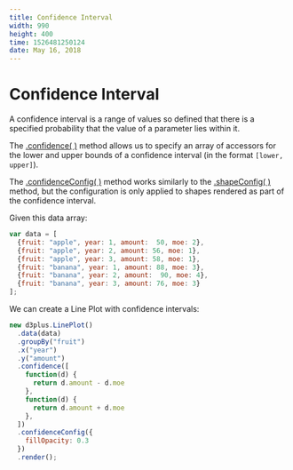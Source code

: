 ```yaml
---
title: Confidence Interval
width: 990
height: 400
time: 1526481250124
date: May 16, 2018
---
```


# Confidence Interval

A confidence interval is a range of values so defined that there is a specified probability that the value of a parameter lies within it.

The [.confidence( )](http://d3plus.org/docs/#Plot.confidence) method allows us to specify an array of accessors for the lower and upper bounds of a confidence interval (in the format `[lower, upper]`).

The [.confidenceConfig( )](http://d3plus.org/docs/#Plot.confidenceConfig) method works similarly to the [.shapeConfig( )](http://d3plus.org/docs/#Viz.shapeConfig) method, but the configuration is only applied to shapes rendered as part of the confidence interval.

Given this data array:

```js
var data = [
  {fruit: "apple", year: 1, amount:  50, moe: 2},
  {fruit: "apple", year: 2, amount: 56, moe: 1},
  {fruit: "apple", year: 3, amount: 58, moe: 1},
  {fruit: "banana", year: 1, amount: 88, moe: 3},
  {fruit: "banana", year: 2, amount:  90, moe: 4},
  {fruit: "banana", year: 3, amount: 76, moe: 3}
];
```

We can create a Line Plot with confidence intervals:

```js
new d3plus.LinePlot()
  .data(data)
  .groupBy("fruit")
  .x("year")
  .y("amount")
  .confidence([
    function(d) {
      return d.amount - d.moe
    },
    function(d) {
      return d.amount + d.moe
    },
  ])
  .confidenceConfig({
    fillOpacity: 0.3
  })
  .render();
```
